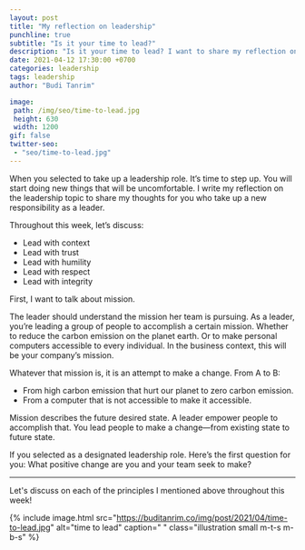 ```yaml
---
layout: post
title: "My reflection on leadership"
punchline: true
subtitle: "Is it your time to lead?"
description: "Is it your time to lead? I want to share my reflection on the leadership topic."
date: 2021-04-12 17:30:00 +0700
categories: leadership
tags: leadership
author: "Budi Tanrim"

image:
 path: /img/seo/time-to-lead.jpg
 height: 630
 width: 1200
gif: false
twitter-seo: 
 - "seo/time-to-lead.jpg"
---
```


When you selected to take up a leadership role. It’s time to step up. You will start doing new things that will be uncomfortable. I write my reflection on the leadership topic to share my thoughts for you who take up a new responsibility as a leader.

Throughout this week, let’s discuss:

- Lead with context
- Lead with trust
- Lead with humility
- Lead with respect 
- Lead with integrity

First, I want to talk about mission.

The leader should understand the mission her team is pursuing. As a leader, you’re leading a group of people to accomplish a certain mission. Whether to reduce the carbon emission on the planet earth. Or to make personal computers accessible to every individual. In the business context, this will be your company’s mission.

Whatever that mission is, it is an attempt to make a change. 
From A to B:
- From high carbon emission that hurt our planet to zero carbon emission.
- From a computer that is not accessible to make it accessible. 

Mission describes the future desired state. A leader empower people to accomplish that. You lead people to make a change—from existing state to future state.

If you selected as a designated leadership role. Here’s the first question for you: What positive change are you and your team seek to make?

---

Let's discuss on each of the principles I mentioned above throughout this week!


{% include image.html 
src="https://buditanrim.co/img/post/2021/04/time-to-lead.jpg" 
alt="time to lead" 
caption=" "
class="illustration small m-t-s m-b-s" %}


